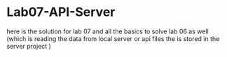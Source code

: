 # Lab07-API-Server
here is the solution for lab 07 and all the basics to solve lab 06 as well (which is reading the data from local server or api files the is stored in the server project )
